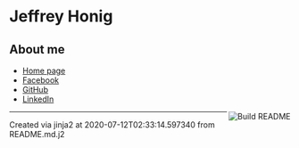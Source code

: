 # Jeffrey Honig

## About me

* [Home page](https://jch.honig.net/)
* [Facebook](https://www.facebook.com/jchonig)
* [GitHub](https://github.com/jchonig)
* [LinkedIn](https://www.linkedin.com/in/jchonig/)



<a href="https://github.com/jchonig/jchonig/actions"><img src="https://github.com/jchonig/jchonig/workflows/Build%20README/badge.svg" align="right" alt="Build README"></a>

---

Created via jinja2 at 2020-07-12T02:33:14.597340 from README.md.j2